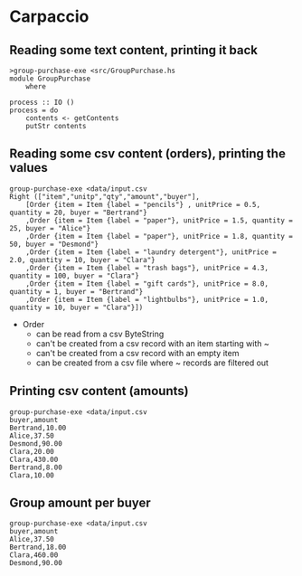 # Carpaccio
## Reading some text content, printing it back
```
>group-purchase-exe <src/GroupPurchase.hs
module GroupPurchase
    where

process :: IO ()
process = do
    contents <- getContents
    putStr contents
```

## Reading some csv content (orders), printing the values
```
group-purchase-exe <data/input.csv
Right (["item","unitp","qty","amount","buyer"],
    [Order {item = Item {label = "pencils"} , unitPrice = 0.5, quantity = 20, buyer = "Bertrand"}
    ,Order {item = Item {label = "paper"}, unitPrice = 1.5, quantity = 25, buyer = "Alice"}
    ,Order {item = Item {label = "paper"}, unitPrice = 1.8, quantity = 50, buyer = "Desmond"}
    ,Order {item = Item {label = "laundry detergent"}, unitPrice = 2.0, quantity = 10, buyer = "Clara"}
    ,Order {item = Item {label = "trash bags"}, unitPrice = 4.3, quantity = 100, buyer = "Clara"}
    ,Order {item = Item {label = "gift cards"}, unitPrice = 8.0, quantity = 1, buyer = "Bertrand"}
    ,Order {item = Item {label = "lightbulbs"}, unitPrice = 1.0, quantity = 10, buyer = "Clara"}])
```

  - Order
    - can be read from a csv ByteString
    - can't be created from a csv record with an item starting with ~
    - can't be created from a csv record with an empty item
    - can be created from a csv file where ~ records are filtered out

## Printing csv content (amounts)

```
group-purchase-exe <data/input.csv
buyer,amount
Bertrand,10.00
Alice,37.50
Desmond,90.00
Clara,20.00
Clara,430.00
Bertrand,8.00
Clara,10.00
```

## Group amount per buyer

```
group-purchase-exe <data/input.csv
buyer,amount
Alice,37.50
Bertrand,18.00
Clara,460.00
Desmond,90.00
```
